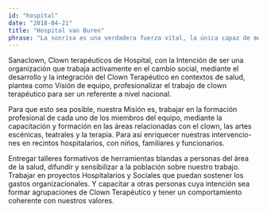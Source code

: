 ```yaml
---
id: "hospital"
date: "2018-04-21"
title: "Hospital van Buren"
phrase: "La sonrisa es una verdadera fuerza vital, la única capaz de mover lo inconmovible"
---
```


Sanaclown, Clown terapéuticos de Hospital, con la Intención de ser una organización que trabaja activamente en el cambio social, mediante el desarrollo y la integración del Clown Terapéutico en contextos de salud, plantea como Visión de equipo, profesionalizar el trabajo de clown terapéutico para ser un referente a nivel nacional.

Para que esto sea posible, nuestra Misión es, trabajar en la formación profesional de cada uno de los miembros del equipo, mediante la capacitación y formación en las áreas relacionadas con el clown, las artes escénicas, teatrales y la terapia. Para así enriquecer nuestras intervencio- nes en recintos hospitalarios, con niños, familiares y funcionarios.

Entregar talleres formativos de herramientas blandas a personas del área de la salud, difundir y sensibilizar a la población sobre nuestro trabajo.
Trabajar en proyectos Hospitalarios y Sociales que puedan sostener los gastos organizacionales. Y capacitar a otras personas cuya intención sea formar agrupaciones de Clown Terapéutico y tener un comportamiento coherente con nuestros valores.